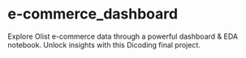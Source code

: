 # e-commerce_dashboard
Explore Olist e-commerce data through a powerful dashboard &amp; EDA notebook. Unlock insights with this Dicoding final project.
